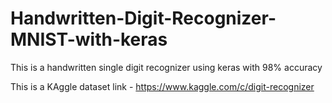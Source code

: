# Handwritten-Digit-Recognizer-MNIST-with-keras
This is a handwritten single digit recognizer using keras with 98% accuracy

This is a KAggle dataset
link - https://www.kaggle.com/c/digit-recognizer
